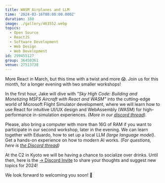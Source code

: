 ```yaml
---
title: WASM Airplanes and LLM
time: '2024-03-16T08:00:00.000Z'
duration: 180
image: ./gallery/463552.webp
topics:
  - Open Source
  - ReactJS
  - Software Development
  - Web Design
  - Web Development
id: 299455127
group: 36450361
venue: 27513738
---
```


More React in March, but this time with a twist and more 😱. Join us for this month, for a longer evening with two smaller workshops!

In the first hour, Jake will dive with *"Sky High Code: Building and Monetizing MSFS Aircraft with React and WASM"* into the cutting-edge world of Microsoft Flight Simulator development, where we will learn how to use React for intuitive UI/UX design and WebAssembly (WASM) for high-performance in-simulation experiences. *(More in our [discord thread](https://discord.com/channels/1034792577293094972/1205677359550701598)).*

Please, also bring a computer with more than 16G of RAM if you want to participate in our second workshop, later in the evening. We can learn together with Eduardo, how to set up a local LLM *(large language model)*. Get a hands-on experience on how to modern AI works. *(For questions, here is [the Discord thread](https://discord.com/channels/1034792577293094972/1202785893925261382))*

At the C2 in Kyoto we will be having a chance to socialize over drinks. Until then, here is the [→ Discord Invite](https://owddm.com/discord) to share your thoughts and suggest new topics for 2024!

We look forward to welcoming you soon! 👋
